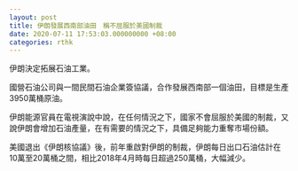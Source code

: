 ```yaml
---
layout: post
title: 伊朗發展西南部油田　稱不屈服於美國制裁
date: 2020-07-11 17:53:03.000000000 +08:00
categories: rthk
---
```


伊朗決定拓展石油工業。

國營石油公司與一間民間石油企業簽協議，合作發展西南部一個油田，目標是生產3950萬桶原油。

伊朗能源官員在電視演說中說，在任何情況之下，國家不會屈服於美國的制裁，又說伊朗會增加石油產量，在有需要的情況之下，具備足夠能力重奪市場份額。

美國退出《伊朗核協議》後，前年重啟對伊朗的制裁，伊朗每日出口石油估計在10萬至20萬桶之間，相比2018年4月時每日超過250萬桶，大幅減少。
